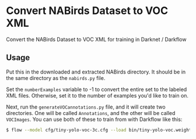 # Convert NABirds Dataset to VOC XML

Convert the NABirds Dataset to VOC XML for training in Darknet / Darkflow 

## Usage

Put this in the downloaded and extracted NABirds directory. It should be in the same directory as the `nabirds.py` file.

Set the `numberExamples` variable to -1 to convert the entire set to the labeled XML files. Otherwise, set it to the number of examples you'd like to train on.

Next, run the `generateVOCannotations.py` file, and it will create two directories. One will be called `Annotations`, and the other will be called `VOCImages`. You can use both of these to train from with Darkflow like this:

```bash
$ flow --model cfg/tiny-yolo-voc-3c.cfg --load bin/tiny-yolo-voc.weights --train --annotation nabirds/Annotations --dataset nabirds/VOCImages/
```
